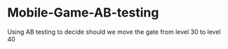 # Mobile-Game-AB-testing
Using AB testing to decide should we move the gate from level 30 to level 40

